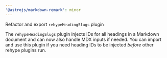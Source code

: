 ```yaml
---
'@astrojs/markdown-remark': minor
---
```


Refactor and export `rehypeHeadingSlugs` plugin

The `rehypeHeadingSlugs` plugin injects IDs for all headings in a Markdown document and can now also handle MDX inputs if needed. You can import and use this plugin if you need heading IDs to be injected _before_ other rehype plugins run.
